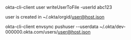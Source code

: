 okta-cli-client user writeUserToFile -userId abc123

user is created in ~/.okta/orgid/user@host.json

okta-cli-client envsync pushuser --userdata ~/.okta/dev-000000.okta.com/users/user@host.json
